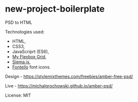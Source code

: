 # new-project-boilerplate

PSD to HTML

Technologies used:
- HTML,
- CSS3,
- JavaScriprt (ES6),
- [My Flexbox Grid](https://github.com/michalgrochowski/simple-flexbox-grid),
- [Siema.js](https://github.com/pawelgrzybek/siema),
- [Fontello](https://github.com/fontello/fontello) font icons.

Design - https://stylemixthemes.com/freebies/amber-free-psd/

Live - https://michalgrochowski.github.io/amber-psd/

License: MIT